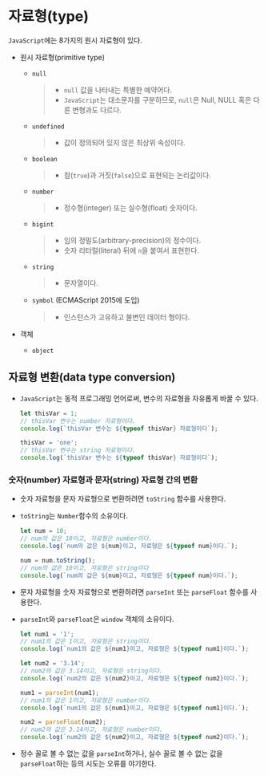 # 자료형(type)

`JavaScript`에는 8가지의 원시 자료형이 있다.

- 원시 자료형(primitive type)
  - `null`

    > - `null` 값을 나타내는 특별한 예약어다.
    > - `JavaScript`는 대소문자를 구분하므로, `null`은 Null, NULL 혹은 다른 변형과도 다르다.

  - `undefined`

    > - 값이 정의되어 있지 않은 최상위 속성이다.

  - `boolean`

    > - 참(`true`)과 거짓(`false`)으로 표현되는 논리값이다.

  - `number`

    > - 정수형(integer) 또는 실수형(float) 숫자이다.

  - `bigint`

    > - 임의 정밀도(arbitrary-precision)의 정수이다.
    > - 숫자 리터럴(literal) 뒤에 `n`을 붙여서 표현한다.

  - `string`

    > - 문자열이다.

  - `symbol` (ECMAScript 2015에 도입)

    > - 인스턴스가 고유하고 불변인 데이터 형이다.

- 객체
  - `object`

## 자료형 변환(data type conversion)

- `JavaScript`는 동적 프로그래밍 언어로써, 변수의 자료형을 자유롭게 바꿀 수 있다.

  ```js
  let thisVar = 1;
  // thisVar 변수는 number 자료형이다.
  console.log(`thisVar 변수는 ${typeof thisVar} 자료형이다`);

  thisVar = 'one';
  // thisVar 변수는 string 자료형이다.
  console.log(`thisVar 변수는 ${typeof thisVar} 자료형이다`);
  ```

### 숫자(number) 자료형과 문자(string) 자료형 간의 변환

- 숫자 자료형을 문자 자료형으로 변환하려면 `toString` 함수를 사용한다.
- `toString`는 `Number`함수의 소유이다.

  ```js
  let num = 10;
  // num의 값은 10이고, 자료형은 number이다.
  console.log(`num의 값은 ${num}이고, 자료형은 ${typeof num}이다.`);

  num = num.toString();
  // num의 값은 10이고, 자료형은 string이다
  console.log(`num의 값은 ${num}이고, 자료형은 ${typeof num}이다.`);
  ```

- 문자 자료형을 숫자 자료형으로 변환하려면 `parseInt` 또는 `parseFloat` 함수를 사용한다.
- `parseInt`와 `parseFloat`은 `window` 객체의 소유이다.

  ```js
  let num1 = '1';
  // num1의 값은 1이고, 자료형은 string이다.
  console.log(`num1의 값은 ${num1}이고, 자료형은 ${typeof num1}이다.`);

  let num2 = '3.14';
  // num2의 값은 3.14이고, 자료형은 string이다.
  console.log(`num2의 값은 ${num2}이고, 자료형은 ${typeof num2}이다.`);

  num1 = parseInt(num1);
  // num1의 값은 1이고, 자료형은 number이다.
  console.log(`num1의 값은 ${num1}이고, 자료형은 ${typeof num1}이다.`);

  num2 = parseFloat(num2);
  // num2의 값은 3.14이고, 자료형은 number이다.
  console.log(`num2의 값은 ${num2}이고, 자료형은 ${typeof num2}이다.`);
  ```

- 정수 꼴로 볼 수 없는 값을 `parseInt`하거나, 실수 꼴로 볼 수 없는 값을 `parseFloat`하는 등의 시도는 오류를 야기한다.
